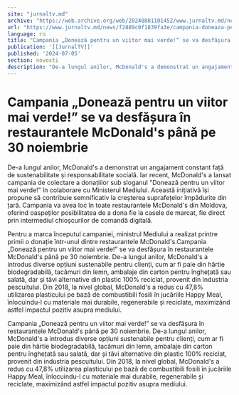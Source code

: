 ```yaml
---
site: "jurnaltv.md"
archive: "https://web.archive.org/web/20240801101452/www.jurnaltv.md/news/f2889c0f1839fa3e/campania-doneaza-pentru-un-viitor-mai-verde-se-va-desfasura-in-restaurantele-mcdonald-s-pana-pe-30-noiembrie.html"
url: "https://www.jurnaltv.md/news/f2889c0f1839fa3e/campania-doneaza-pentru-un-viitor-mai-verde-se-va-desfasura-in-restaurantele-mcdonald-s-pana-pe-30-noiembrie.html"
language: ro
title: "Campania „Donează pentru un viitor mai verde!” se va desfășura în restaurantele McDonald&#039;s până pe 30 noiembrie"
publication: '[[JurnalTV]]'
published: '2024-07-05'
section: novosti
description: "De-a lungul anilor, McDonald's a demonstrat un angajament constant față de sustenabilitate și responsabilitate socială. Iar recent, McDonald's a lansat campania de colectare a donațiilor sub sloganul"
---
```


# Campania „Donează pentru un viitor mai verde!” se va desfășura în restaurantele McDonald&#039;s până pe 30 noiembrie

De-a lungul anilor, McDonald's a demonstrat un angajament constant față de sustenabilitate și responsabilitate socială. Iar recent, McDonald's a lansat campania de colectare a donațiilor sub sloganul "Donează pentru un viitor mai verde!" în colaborare cu Ministerul Mediului. Această inițiativă își propune să contribuie semnificativ la creșterea suprafețelor împădurite din țară. Campania va avea loc în toate restaurantele McDonald's din Moldova, oferind oaspeților posibilitatea de a dona fie la casele de marcat, fie direct prin intermediul chioșcurilor de comandă digitală.

Pentru a marca începutul campaniei, ministrul Mediului a realizat printre primii o donație într-unul dintre restaurantele McDonald's.Campania „Donează pentru un viitor mai verde!” se va desfășura în restaurantele McDonald's până pe 30 noiembrie. De-a lungul anilor, McDonald's a introdus diverse opțiuni sustenabile pentru clienți, cum ar fi paie din hârtie biodegradabilă, tacâmuri din lemn, ambalaje din carton pentru înghețată sau salată, dar și tăvi alternative din plastic 100% reciclat, provenit din industria pescuitului. Din 2018, la nivel global, McDonald's a redus cu 47,8% utilizarea plasticului pe bază de combustibili fosili în jucăriile Happy Meal, înlocuindu-l cu materiale mai durabile, regenerabile și reciclate, maximizând astfel impactul pozitiv asupra mediului.

Campania „Donează pentru un viitor mai verde!” se va desfășura în restaurantele McDonald's până pe 30 noiembrie. De-a lungul anilor, McDonald's a introdus diverse opțiuni sustenabile pentru clienți, cum ar fi paie din hârtie biodegradabilă, tacâmuri din lemn, ambalaje din carton pentru înghețată sau salată, dar și tăvi alternative din plastic 100% reciclat, provenit din industria pescuitului. Din 2018, la nivel global, McDonald's a redus cu 47,8% utilizarea plasticului pe bază de combustibili fosili în jucăriile Happy Meal, înlocuindu-l cu materiale mai durabile, regenerabile și reciclate, maximizând astfel impactul pozitiv asupra mediului.